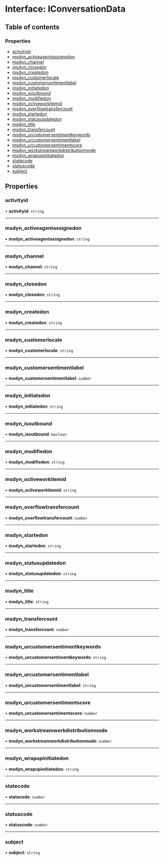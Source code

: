 # Interface: IConversationData

## Table of contents

### Properties

-   [activityid](IConversationData.md#activityid)
-   [msdyn_activeagentassignedon](IConversationData.md#msdyn_activeagentassignedon)
-   [msdyn_channel](IConversationData.md#msdyn_channel)
-   [msdyn_closedon](IConversationData.md#msdyn_closedon)
-   [msdyn_createdon](IConversationData.md#msdyn_createdon)
-   [msdyn_customerlocale](IConversationData.md#msdyn_customerlocale)
-   [msdyn_customersentimentlabel](IConversationData.md#msdyn_customersentimentlabel)
-   [msdyn_initiatedon](IConversationData.md#msdyn_initiatedon)
-   [msdyn_isoutbound](IConversationData.md#msdyn_isoutbound)
-   [msdyn_modifiedon](IConversationData.md#msdyn_modifiedon)
-   [msdyn_ocliveworkitemid](IConversationData.md#msdyn_ocliveworkitemid)
-   [msdyn_overflowtransfercount](IConversationData.md#msdyn_overflowtransfercount)
-   [msdyn_startedon](IConversationData.md#msdyn_startedon)
-   [msdyn_statusupdatedon](IConversationData.md#msdyn_statusupdatedon)
-   [msdyn_title](IConversationData.md#msdyn_title)
-   [msdyn_transfercount](IConversationData.md#msdyn_transfercount)
-   [msdyn_urcustomersentimentkeywords](IConversationData.md#msdyn_urcustomersentimentkeywords)
-   [msdyn_urcustomersentimentlabel](IConversationData.md#msdyn_urcustomersentimentlabel)
-   [msdyn_urcustomersentimentscore](IConversationData.md#msdyn_urcustomersentimentscore)
-   [msdyn_workstreamworkdistributionmode](IConversationData.md#msdyn_workstreamworkdistributionmode)
-   [msdyn_wrapupinitiatedon](IConversationData.md#msdyn_wrapupinitiatedon)
-   [statecode](IConversationData.md#statecode)
-   [statuscode](IConversationData.md#statuscode)
-   [subject](IConversationData.md#subject)

## Properties

### activityid

• **activityid**: `string`



---

### msdyn_activeagentassignedon

• **msdyn_activeagentassignedon**: `string`



---

### msdyn_channel

• **msdyn_channel**: `string`



---

### msdyn_closedon

• **msdyn_closedon**: `string`



---

### msdyn_createdon

• **msdyn_createdon**: `string`



---

### msdyn_customerlocale

• **msdyn_customerlocale**: `string`



---

### msdyn_customersentimentlabel

• **msdyn_customersentimentlabel**: `number`



---

### msdyn_initiatedon

• **msdyn_initiatedon**: `string`



---

### msdyn_isoutbound

• **msdyn_isoutbound**: `boolean`



---

### msdyn_modifiedon

• **msdyn_modifiedon**: `string`



---

### msdyn_ocliveworkitemid

• **msdyn_ocliveworkitemid**: `string`



---

### msdyn_overflowtransfercount

• **msdyn_overflowtransfercount**: `number`



---

### msdyn_startedon

• **msdyn_startedon**: `string`



---

### msdyn_statusupdatedon

• **msdyn_statusupdatedon**: `string`



---

### msdyn_title

• **msdyn_title**: `string`



---

### msdyn_transfercount

• **msdyn_transfercount**: `number`



---

### msdyn_urcustomersentimentkeywords

• **msdyn_urcustomersentimentkeywords**: `string`



---

### msdyn_urcustomersentimentlabel

• **msdyn_urcustomersentimentlabel**: `string`



---

### msdyn_urcustomersentimentscore

• **msdyn_urcustomersentimentscore**: `number`



---

### msdyn_workstreamworkdistributionmode

• **msdyn_workstreamworkdistributionmode**: `number`



---

### msdyn_wrapupinitiatedon

• **msdyn_wrapupinitiatedon**: `string`



---

### statecode

• **statecode**: `number`



---

### statuscode

• **statuscode**: `number`



---

### subject

• **subject**: `string`


